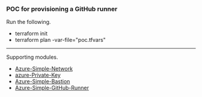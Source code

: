 ### POC for provisioning a GitHub runner 

Run the following.
* terraform init
* terraform plan -var-file="poc.tfvars"

***

Supporting modules.
* [Azure-Simple-Network](https://github.com/franknaw/azure-simple-network)
* [azure-Private-Key](https://github.com/franknaw/azure-private-key)
* [Azure-Simple-Bastion](https://github.com/franknaw/azure-simple-bastion)
* [Azure-Simple-GitHub-Runner](https://github.com/franknaw/azure-simple-github-runner)